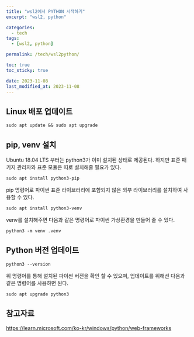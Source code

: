 ```yaml
---
title: "wsl2에서 PYTHON 시작하기"
excerpt: "wsl2, python"

categories:
  - tech
tags:
  - [wsl2, python]

permalink: /tech/wsl2python/

toc: true
toc_sticky: true

date: 2023-11-08
last_modified_at: 2023-11-08
---
```


## Linux 배포 업데이트

```
sudo apt update && sudo apt upgrade
```

## pip, venv 설치
Ubuntu 18.04 LTS 부터는 python3가 이미 설치된 상태로 제공된다. 하지만 표준 패키지 관리자와 표준 모듈은 따로 설치해줄 필요가 있다.

```
sudo apt install python3-pip
```
pip 명령어로 파이썬 표준 라이브러리에 포함되지 않은 외부 라이브러리를 설치하여 사용할 수 있다.

```
sudo apt install python3-venv
```
venv를 설치해주면 다음과 같은 명령어로 파이썬 가상환경을 만들어 줄 수 있다.
```
python3 -m venv .venv
```

## Python 버전 업데이트
```
python3 --version
```
위 명령어를 통해 설치된 파이썬 버전을 확인 할 수 있으며, 업데이트를 위해선 다음과 같은 명령어를 사용하면 된다.

```
sudo apt upgrade python3
```

## 참고자료
https://learn.microsoft.com/ko-kr/windows/python/web-frameworks
